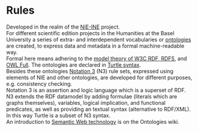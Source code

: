 # Rules
Developed in the realm of the [NIE-INE](http://www.fee.unibas.ch/nie_ine.html) project.  
For different scientific edition projects in the Humanities at the Basel University a series of extra- and interdependent vocabularies or [ontologies]() are created, to express data and metadata in a formal machine-readable way.  
Formal here means adhering to the [model theory of W3C RDF, RDFS](https://www.w3.org/TR/2002/WD-rdf-mt-20020429/), and [OWL Full](https://www.w3.org/TR/owl-semantics/).
The ontologies are declared in [Turtle syntax](https://www.w3.org/TR/turtle/).  
Besides these ontologies [Notation 3](https://www.w3.org/TeamSubmission/n3/) (N3) rule sets, expressed using elements of NIE and other ontologies, are developed for different purposes, e.g. consistency checking.  
Notation 3 is an assertion and logic language which is a superset of RDF. N3 extends the RDF datamodel by adding formulae (literals which are graphs themselves), variables, logical implication, and functional predicates, as well as providing an textual syntax (alternative to RDF/XML). In this way Turtle is a subset of N3 syntax.  
An introduction to [Semantic Web technology](https://github.com/nie-ine/Ontologies/wiki/Introduction-to-Semantic-Web-technology) is on the Ontologies wiki.
